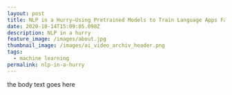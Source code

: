 ```yaml
---
layout: post
title: NLP in a Hurry—Using Pretrained Models to Train Language Apps Fast
date: 2020-10-14T15:09:05.098Z
description: NLP in a hurry
feature_image: /images/about.jpg
thumbnail_image: /images/ai_video_archiv_header.png
tags:
  - machine learning
permalink: nlp-in-a-hurry
---
```

the body text goes here